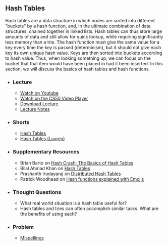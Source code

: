 ## Hash Tables

Hash tables are a data structure in which nodes are sorted into different "buckets" by a hash function, and, in the ultimate combination of data structures, chained together in linked lists. Hash tables can thus store large amounts of data and still allow for quick lookup, while requiring significantly less memory than a trie. The hash function must give the same value for a key every time the key is passed (determinism), but it should not give each key its own unique hash value. Keys are then sorted into buckets according to hash value. Thus, when looking something up, we can focus on the bucket that that item would have been placed in had it been inserted. In this section, we will discuss the basics of hash tables and hash functions.

- ### Lecture
  - [Watch on Youtube](https://www.youtube.com/embed/eZQBx8YJ6Zs?start=5682&end=6001)
  - [Watch on the CS50 Video Player](https://video.cs50.net/2017/fall/lectures/5?t=1h34m42s)
  - [Download Lecture](http://cdn.cs50.net/2017/fall/lectures/5/lecture5-720p.mp4?download)
  - [Lecture Notes](https://docs.cs50.net/2017/fall/notes/5/lecture5.html#data-structures)

- ### Shorts
  - [Hash Tables](https://www.youtube.com/embed/nvzVHwrrub0)
  - [Hash Tables (Lauren)](https://www.youtube.com/embed/h2d9b_nEzoA)

- ### Supplementary Resources
  - Brian Barto on [Hash Crash: The Basics of Hash Tables](https://medium.com/@bartobri/hash-crash-the-basics-of-hash-tables-bef82a8ea550)
  - Bilal Ahmad Khan on [Hash Tables](https://medium.com/@bilalak90/hash-tables-c84d1b7aeb96)
  - Prashanth Irudayaraj on [Distributed Hash Tables](https://blog.keep.network/distributed-hash-tables-49721094403d)
  - Patrick Woodhead on [Hash functions explained with Emojis](https://medium.com/swlh/this-simple-yet-powerful-invention-is-changing-the-world-d04688c25f13)

- ### Thought Questions
  - What real world situation is a hash table useful for?
  - Hash tables and tries can often accomplish similar tasks. What are the benefits of using each?

- ### Problem
  - [Mispellings](https://docs.cs50.net/2018/ap/problems/mispellings/mispellings.html)
  
